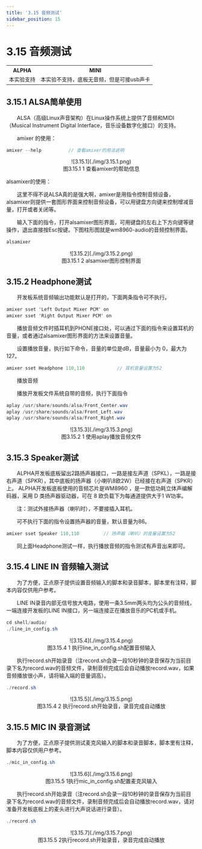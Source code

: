```yaml
---
title: '3.15 音频测试'
sidebar_position: 15
---
```


# 3.15 音频测试

<div class="imx6u_center-table-div">
<table class="imx6u_center-table">
  <tr>
    <th>ALPHA</th>
    <th>MINI</th>
  </tr>
  <tr>
    <td>本实验支持</td>
    <td>本实验不支持，底板无音频，但是可接usb声卡</td>
  </tr>
</table>
</div>

## 3.15.1 ALSA简单使用

&emsp;&emsp;ALSA（高级Linux声音架构）在Linux操作系统上提供了音频和MIDI（Musical Instrument Digital Interface，音乐设备数字化接口）的支持。

&emsp;&emsp;amixer 的使用：

```c#
amixer --help          // 查看amixer的用法说明
```

<center>
![3.15.1](./img/3.15.1.png)<br />
图3.15.1 1 查看amixer的帮助信息
</center>

alsamixer的使用：

&emsp;&emsp;这里不得不说ALSA真的是强大啊，amixer是用指令控制音频设备，alsamixer则提供一套图形界面来控制音频设备，可以用键盘方向键来控制增减音量，打开或者关闭等。

&emsp;&emsp;输入下面的指令，打开alsamixer图形界面，可用键盘的左右上下方向键等键操作，退出直接按Esc按键。下图柱形图就是wm8960-audio的音频控制界面。
```c#
alsamixer
```

<center>
![3.15.2](./img/3.15.2.png)<br />
图3.15.1 2 alsamixer图形控制界面
</center>

## 3.15.2 Headphone测试

&emsp;&emsp;开发板系统音频输出功能默认是打开的，下面两条指令可不执行。

```c#
amixer sset 'Left Output Mixer PCM' on
amixer sset 'Right Output Mixer PCM' on
```

&emsp;&emsp;播放音频文件时插耳机到PHONE接口处，可以通过下面的指令来设置耳机的音量，或者通过alsamixer图形界面的方法来设置音量。

&emsp;&emsp;设置播放音量，执行如下命令，音量的单位是dB，音量最小为 0，最大为127。

```c#
amixer sset Headphone 110,110            // 耳机音量设置为52
```

&emsp;&emsp;播放音频

&emsp;&emsp;播放开发板文件系统自带的音频，执行下面指令

```c#
aplay /usr/share/sounds/alsa/Front_Center.wav
aplay /usr/share/sounds/alsa/Front_Left.wav
aplay /usr/share/sounds/alsa/Front_Right.wav
```

<center>
![3.15.3](./img/3.15.3.png)<br />
图3.15.2 1 使用aplay播放音频文件
</center>

## 3.15.3 Speaker测试

&emsp;&emsp;ALPHA开发板底板留出2路扬声器接口，一路是接左声道（SPKL），一路是接右声道（SPKR），其中底板的扬声器（小喇叭8欧2W）已经接在右声道（SPKR）上。
ALPHA开发板底板使用的音频芯片是WM8960 ，是一款低功耗立体声编解码器，采用 D 类扬声器驱动器，可在 8 欧负载下为每通道提供大于1 W功率。

&emsp;&emsp;注：测试外接扬声器（喇叭时），不要接插入耳机。

&emsp;&emsp;可不执行下面的指令设置扬声器的音量，默认音量为86。

```c#
amixer sset Speaker 110,110         // 扬声器（喇叭）的音量设置为52
```

&emsp;&emsp;同上面Headphone测试一样，执行播放音频的指令测试有声音出来即可。

## 3.15.4 LINE IN 音频输入测试

&emsp;&emsp;为了方便，正点原子提供设置音频输入的脚本和录音脚本，脚本里有注释，脚本内容仅供用户参考。

&emsp;&emsp;LINE IN录音内部无信号放大电路，使用一条3.5mm两头均为公头的音频线，一端连接开发板的LINE IN接口，另一端连接正在播放音乐的PC机或手机。

```c#
cd shell/audio/
./line_in_config.sh
```

<center>
![3.15.4](./img/3.15.4.png)<br />
图3.15.4 1 执行line_in_config.sh配置音频输入
</center>

&emsp;&emsp;执行record.sh开始录音（注record.sh会录一段10秒钟的录音保存为当前目录下名为record.wav的音频文件，录制音频完成后会自动播放record.wav，如果音频播放很小声，请将输入端的音量调高）。

```c#
./record.sh
```

<center>
![3.15.5](./img/3.15.5.png)<br />
图3.15.4 2 执行record.sh开始录音，录音完成自动播放
</center>

## 3.15.5 MIC IN 录音测试

&emsp;&emsp;为了方便，正点原子提供测试麦克风输入的脚本和录音脚本，脚本里有注释，脚本内容仅供用户参考。

```c#
./mic_in_config.sh
```

<center>
![3.15.6](./img/3.15.6.png)<br />
图3.15.5 1执行mic_in_config.sh配置麦克风输入
</center>

&emsp;&emsp;执行record.sh开始录音（注record.sh会录一段10秒钟的录音保存为当前目录下名为record.wav的音频文件，录制音频完成后会自动播放record.wav，请对准备开发板底板上的麦头进行大声说话进行录音）。

```c#
./record.sh
```

<center>
![3.15.7](./img/3.15.7.png)<br />
图3.15.5 2执行record.sh开始录音，录音完成自动播放
</center>


